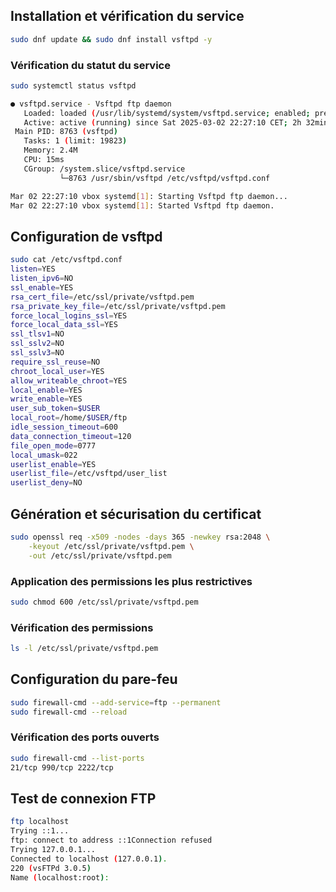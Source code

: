 ## Installation et vérification du service
```bash
sudo dnf update && sudo dnf install vsftpd -y
```

### Vérification du statut du service
```bash
sudo systemctl status vsftpd

● vsftpd.service - Vsftpd ftp daemon
   Loaded: loaded (/usr/lib/systemd/system/vsftpd.service; enabled; preset: disabled)
   Active: active (running) since Sat 2025-03-02 22:27:10 CET; 2h 32min ago
 Main PID: 8763 (vsftpd)
   Tasks: 1 (limit: 19823)
   Memory: 2.4M
   CPU: 15ms
   CGroup: /system.slice/vsftpd.service
           └─8763 /usr/sbin/vsftpd /etc/vsftpd/vsftpd.conf

Mar 02 22:27:10 vbox systemd[1]: Starting Vsftpd ftp daemon...
Mar 02 22:27:10 vbox systemd[1]: Started Vsftpd ftp daemon.
```

## Configuration de vsftpd
```bash
sudo cat /etc/vsftpd.conf
listen=YES
listen_ipv6=NO
ssl_enable=YES
rsa_cert_file=/etc/ssl/private/vsftpd.pem
rsa_private_key_file=/etc/ssl/private/vsftpd.pem
force_local_logins_ssl=YES
force_local_data_ssl=YES
ssl_tlsv1=NO
ssl_sslv2=NO
ssl_sslv3=NO
require_ssl_reuse=NO
chroot_local_user=YES
allow_writeable_chroot=YES
local_enable=YES
write_enable=YES
user_sub_token=$USER
local_root=/home/$USER/ftp
idle_session_timeout=600
data_connection_timeout=120
file_open_mode=0777
local_umask=022
userlist_enable=YES
userlist_file=/etc/vsftpd/user_list
userlist_deny=NO
```

## Génération et sécurisation du certificat
```bash
sudo openssl req -x509 -nodes -days 365 -newkey rsa:2048 \
    -keyout /etc/ssl/private/vsftpd.pem \
    -out /etc/ssl/private/vsftpd.pem
```

### Application des permissions les plus restrictives
```bash
sudo chmod 600 /etc/ssl/private/vsftpd.pem
```

### Vérification des permissions
```bash
ls -l /etc/ssl/private/vsftpd.pem
```

## Configuration du pare-feu
```bash
sudo firewall-cmd --add-service=ftp --permanent
sudo firewall-cmd --reload
```

### Vérification des ports ouverts
```bash
sudo firewall-cmd --list-ports
21/tcp 990/tcp 2222/tcp
```


## Test de connexion FTP
```bash
ftp localhost
Trying ::1...
ftp: connect to address ::1Connection refused
Trying 127.0.0.1...
Connected to localhost (127.0.0.1).
220 (vsFTPd 3.0.5)
Name (localhost:root):
```